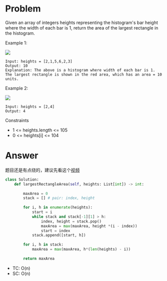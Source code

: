 # Problem
Given an array of integers heights representing the histogram's bar height where the width of each bar is 1, return the area of the largest rectangle in the histogram.

Example 1:

![](https://assets.leetcode.com/uploads/2021/01/04/histogram.jpg)
```
Input: heights = [2,1,5,6,2,3]
Output: 10
Explanation: The above is a histogram where width of each bar is 1.
The largest rectangle is shown in the red area, which has an area = 10 units.
```

Example 2:

![](https://assets.leetcode.com/uploads/2021/01/04/histogram-1.jpg)
```
Input: heights = [2,4]
Output: 4
```

Constraints
- 1 <= heights.length <= 105
- 0 <= heights[i] <= 104

# Answer
题目还是有点绕的，建议先看这个[视频](https://leetcode.com/problems/largest-rectangle-in-histogram/)
```python
class Solution:
    def largestRectangleArea(self, heights: List[int]) -> int:
        
        maxArea = 0
        stack = [] # pair: index, height
        
        for i, h in enumerate(heights):
            start = i
            while stack and stack[-1][1] > h:
                index, height = stack.pop()
                maxArea = max(maxArea, height *(i - index))
                start = index
            stack.append([start, h])
        
        for i, h in stack:
            maxArea = max(maxArea, h*(len(heights) - i))
        
        return maxArea
```

- TC: O(n)
- SC: O(n)